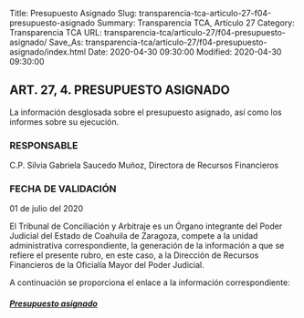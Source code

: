 Title: Presupuesto Asignado
Slug: transparencia-tca-articulo-27-f04-presupuesto-asignado
Summary: Transparencia TCA, Artículo 27
Category: Transparencia TCA
URL: transparencia-tca/articulo-27/f04-presupuesto-asignado/
Save_As: transparencia-tca/articulo-27/f04-presupuesto-asignado/index.html
Date: 2020-04-30 09:30:00
Modified: 2020-04-30 09:30:00


## ART. 27, 4. PRESUPUESTO ASIGNADO

La información desglosada sobre el presupuesto asignado, así como los informes sobre su ejecución.

### RESPONSABLE

C.P. Silvia Gabriela Saucedo Muñoz, Directora de Recursos Financieros

### FECHA DE VALIDACIÓN

01 de julio del 2020

El Tribunal de Conciliación y Arbitraje es un Órgano integrante del Poder Judicial del Estado de Coahuila de Zaragoza, compete a la unidad administrativa correspondiente, la generación de la información a que se refiere el presente rubro, en este caso, a la Dirección de Recursos Financieros de la Oficialía Mayor del Poder Judicial.

A continuación se proporciona el enlace a la información correspondiente:

##### **[Presupuesto asignado](https://www.pjecz.gob.mx/transparencia/articulo-21/f20-presupuesto-asignado/)**


